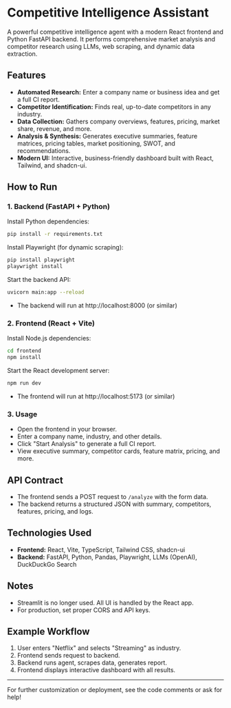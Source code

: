# Competitive Intelligence Assistant

A powerful competitive intelligence agent with a modern React frontend and Python FastAPI backend. It performs comprehensive market analysis and competitor research using LLMs, web scraping, and dynamic data extraction.

## Features

- **Automated Research:** Enter a company name or business idea and get a full CI report.
- **Competitor Identification:** Finds real, up-to-date competitors in any industry.
- **Data Collection:** Gathers company overviews, features, pricing, market share, revenue, and more.
- **Analysis & Synthesis:** Generates executive summaries, feature matrices, pricing tables, market positioning, SWOT, and recommendations.
- **Modern UI:** Interactive, business-friendly dashboard built with React, Tailwind, and shadcn-ui.

## How to Run

### 1. **Backend (FastAPI + Python)**

Install Python dependencies:
```bash
pip install -r requirements.txt
```

Install Playwright (for dynamic scraping):
```bash
pip install playwright
playwright install
```

Start the backend API:
```bash
uvicorn main:app --reload
```
- The backend will run at http://localhost:8000 (or similar)

### 2. **Frontend (React + Vite)**

Install Node.js dependencies:
```bash
cd frontend
npm install
```

Start the React development server:
```bash
npm run dev
```
- The frontend will run at http://localhost:5173 (or similar)

### 3. **Usage**
- Open the frontend in your browser.
- Enter a company name, industry, and other details.
- Click "Start Analysis" to generate a full CI report.
- View executive summary, competitor cards, feature matrix, pricing, and more.

## API Contract
- The frontend sends a POST request to `/analyze` with the form data.
- The backend returns a structured JSON with summary, competitors, features, pricing, and logs.

## Technologies Used
- **Frontend:** React, Vite, TypeScript, Tailwind CSS, shadcn-ui
- **Backend:** FastAPI, Python, Pandas, Playwright, LLMs (OpenAI), DuckDuckGo Search

## Notes
- Streamlit is no longer used. All UI is handled by the React app.
- For production, set proper CORS and API keys.

## Example Workflow
1. User enters "Netflix" and selects "Streaming" as industry.
2. Frontend sends request to backend.
3. Backend runs agent, scrapes data, generates report.
4. Frontend displays interactive dashboard with all results.

---

For further customization or deployment, see the code comments or ask for help!
